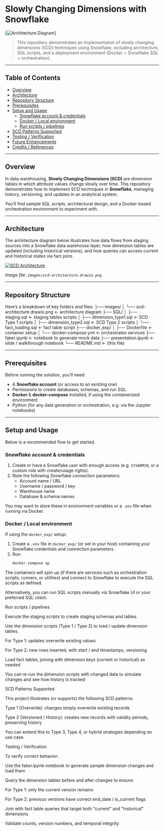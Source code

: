 # Slowly Changing Dimensions with Snowflake

[![Architecture Diagram](images/scd-architecture.drawio.png)]
> This repository demonstrates an implementation of slowly changing dimensions (SCD) techniques using Snowflake, including architecture, SQL scripts, and a deployment environment (Docker + Snowflake SQL + orchestration).

---

## Table of Contents

- [Overview](#overview)  
- [Architecture](#architecture)  
- [Repository Structure](#repository-structure)  
- [Prerequisites](#prerequisites)  
- [Setup and Usage](#setup-and-usage)  
  - [Snowflake account & credentials](#snowflake-account--credentials)  
  - [Docker / Local environment](#docker--local-environment)  
  - [Run scripts / pipelines](#run-scripts--pipelines)  
- [SCD Patterns Supported](#scd-patterns-supported)  
- [Testing / Verification](#testing--verification)  
- [Future Enhancements](#future-enhancements)  
- [Credits / References](#credits--references)  

---

## Overview

In data warehousing, **Slowly Changing Dimensions (SCD)** are dimension tables in which attribute values change slowly over time. This repository demonstrates how to implement SCD techniques in **Snowflake**, managing history, versioning, and updates in an analytical system.

You’ll find sample SQL scripts, architectural design, and a Docker-based orchestration environment to experiment with.

---

## Architecture

The architecture diagram below illustrates how data flows from staging sources into a Snowflake data warehouse layer, how dimension tables are updated (including historical versions), and how queries can access current and historical states via fact joins.

[![SCD Architecture](images/scd-architecture.drawio.png)](images/scd-architecture.drawio.png)

*Image file: `images/scd-architecture.drawio.png`*

---

## Repository Structure

Here’s a breakdown of key folders and files:
├── images/
│ └── scd-architecture.drawio.png ← architecture diagram
├── SQL/
│ ├── staging.sql ← staging tables scripts
│ ├── dimension_type1.sql ← SCD Type 1 scripts
│ ├── dimension_type2.sql ← SCD Type 2 scripts
│ └── fact_loading.sql ← fact table script
├── docker_exp/
│ ├── Dockerfile ← container setup
│ └── docker-compose.yml ← orchestrates services
├── faker.ipynb ← notebook to generate mock data
├── presentation.ipynb ← slide / walkthrough notebook
└── README.md ← (this file)

---

## Prerequisites

Before running the solution, you’ll need:

- A **Snowflake account** (or access to an existing one)  
- Permissions to create databases, schemas, and run SQL  
- **Docker** & **docker-compose** installed, if using the containerized environment  
- Python (for any data generation or orchestration, e.g. via the Jupyter notebooks)  

---

## Setup and Usage

Below is a recommended flow to get started.

### Snowflake account & credentials

1. Create or have a Snowflake user with enough access (e.g. `SYSADMIN`, or a custom role with create/usage rights).  
2. Note the following Snowflake connection parameters:
   - Account name / URL  
   - Username / password / key  
   - Warehouse name  
   - Database & schema names  

You may want to store these in environment variables or a `.env` file when running via Docker.

### Docker / Local environment

If using the `docker_exp/` setup:

1. Create a `.env` file in `docker_exp/` (or set in your host) containing your Snowflake credentials and connection parameters.  
2. Run:
   ```bash
   docker-compose up
The containers will spin up (if there are services such as orchestration scripts, runners, or utilities) and connect to Snowflake to execute the SQL scripts as defined.

Alternatively, you can run SQL scripts manually via Snowflake UI or your preferred SQL client.

Run scripts / pipelines

Execute the staging scripts to create staging schemas and tables.

Use the dimension scripts (Type 1 / Type 2) to load / update dimension tables.

For Type 1: updates overwrite existing values

For Type 2: new rows inserted, with start / end timestamps, versioning

Load fact tables, joining with dimension keys (current or historical) as needed

You can re-run the dimension scripts with changed data to simulate changes and see how history is tracked

SCD Patterns Supported

This project illustrates (or supports) the following SCD patterns:

Type 1 (Overwrite): changes simply overwrite existing records

Type 2 (Versioned / History): creates new records with validity periods, preserving history

You can extend this to Type 3, Type 4, or hybrid strategies depending on use case.

Testing / Verification

To verify correct behavior:

Use the faker.ipynb notebook to generate sample dimension changes and load them

Query the dimension tables before and after changes to ensure:

For Type 1: only the current version remains

For Type 2: previous versions have correct end_date / is_current flags

Join with fact table queries that target both “current” and “historical” dimensions

Validate counts, version numbers, and temporal integrity

